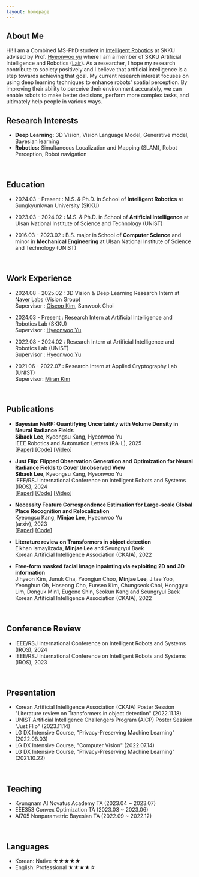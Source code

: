 ```yaml
---
layout: homepage
---
```


## About Me

<!-- Hi! I am a Combined MS-PhD in [AIGS](https://aigs.unist.ac.kr/eng/index.php) at UNIST advised by Prof. [Hyeonwoo yu](https://bogus2000.github.io/) where I am a member of UNIST Artificial Intelligence and Robotics ([Lair](https://lair.unist.ac.kr/)). As a researcher, I hope my research contribute to society positively and I believe that artificial intelligence is a step towards achieving that goal. My current research interest focuses on using deep learning techniques to understand and generate 3D space. Through these researches, we can solve many spatial limitations, and ultimately people in the world can live a better life in various ways. -->


Hi! I am a Combined MS-PhD student in [Intelligent Robotics](https://robot.skku.edu/robot_en/index.do) at SKKU advised by Prof. [Hyeonwoo yu](https://bogus2000.github.io/) where I am a member of SKKU Artificial Intelligence and Robotics ([Lair](https://sites.google.com/view/hyeonwooyu/)). As a researcher, I hope my research contribute to society positively and I believe that artificial intelligence is a step towards achieving that goal. My current research interest focuses on using deep learning techniques to enhance robots' spatial perception. By improving their ability to perceive their environment accurately, we can enable robots to make better decisions, perform more complex tasks, and ultimately help people in various ways.
<br>


## Research Interests

- **Deep Learning:** 3D Vision, Vision Language Model, Generative model, Bayesian learning
- **Robotics:** Simultaneous Localization and Mapping (SLAM), Robot Perception, Robot navigation

<br>

## Education
- 2024.03 - Present : M.S. & Ph.D. in School of **Intelligent Robotics** at Sungkyunkwan University (SKKU)
  
- 2023.03 - 2024.02 : M.S. & Ph.D. in School of **Artificial Intelligence** at Ulsan National Institute of Science and Technology (UNIST)

- 2016.03 - 2023.02 : B.S. major in School of **Computer Science** and minor in **Mechanical Engineering** at Ulsan National Institute of Science and Technology (UNIST)

<br>


## Work Experience
- 2024.08 - 2025.02 : 3D Vision & Deep Learning Research Intern at [Naver Labs](https://www.naverlabs.com/) (Vision Group) <br/>
Supervisor : [Giseop Kim](https://giseopkim.notion.site/Giseop-Kim-62c715ad51224751af6de62329925b8f), Sunwook Choi <br/>

- 2024.03 - Present : Research Intern at Artificial Intelligence and Robotics Lab (SKKU) <br/>
Supervisor : [Hyeonwoo Yu](https://bogus2000.github.io/)<br/>


- 2022.08 - 2024.02 : Research Intern at Artificial Intelligence and Robotics Lab (UNIST) <br/>
Supervisor : [Hyeonwoo Yu](https://bogus2000.github.io/)<br/>


- 2021.06 - 2022.07 : Research Intern at Applied Cryptography Lab (UNIST) <br/>
Supervisor: [Miran Kim](https://k-miran.github.io/)<br/>

<br>

## Publications
- **Bayesian NeRF: Quantifying Uncertainty with Volume Density in Neural Radiance Fields**
  <br>
  **Sibaek Lee**, Kyeongsu Kang, Hyeonwoo Yu
  <br>
  IEEE Robotics and Automation Letters (RA-L), 2025
  <br>
  [[Paper](https://arxiv.org/pdf/2404.06727.pdf)]
  [[Code](https://github.com/Lab-of-AI-and-Robotics/Bayesian_NeRF)]
  [[Video](https://www.youtube.com/watch?v=wp5jW4S_jqo)]


- **Just Flip: Flipped Observation Generation and Optimization for Neural Radiance Fields to Cover Unobserved View**
  <br>
  **Sibaek Lee**, Kyeongsu Kang, Hyeonwoo Yu
  <br>
  IEEE/RSJ International Conference on Intelligent Robots and Systems (IROS), 2024
  <br>
  [[Paper](https://arxiv.org/pdf/2303.06335.pdf)]
  [[Code](https://github.com/minjae-lulu/Just-Flip)]
  [[Video](https://www.youtube.com/watch?v=ClNg3GSr0jw)]


- **Necessity Feature Correspondence Estimation for Large-scale Global Place Recognition and Relocalization**
  <br>
  Kyeongsu Kang, **Minjae Lee**, Hyeonwoo Yu
  <br>
  (arxiv), 2023
  <br>
  [[Paper](https://arxiv.org/pdf/2303.06308.pdf)]
  [[Code](https://github.com/Lab-of-AI-and-Robotics/NFC_relocalization)]


- **Literature review on Transformers in object detection**
  <br>
  Elkhan Ismayilzada, **Minjae Lee** and Seungryul Baek
  <br>
  Korean Artificial Intelligence Association (CKAIA), 2022


- **Free-form masked facial image inpainting via exploiting 2D and 3D information**
  <br>
  Jihyeon Kim, Junuk Cha, Yeongjun Choo, **Minjae Lee**, Jitae Yoo, Yeonghun Oh, Hoseong Cho, Eunseo Kim, Chungseok Choi, Honggyu Lim, Donguk Min1, Eugene Shin, Seokun Kang and Seungryul Baek
  <br>
  Korean Artificial Intelligence Association (CKAIA), 2022
  


<br/>


## Conference Review
- IEEE/RSJ International Conference on Intelligent Robots and Systems (IROS), 2024
- IEEE/RSJ International Conference on Intelligent Robots and Systems (IROS), 2023

<br>

## Presentation
- Korean Artificial Intelligence Association (CKAIA) Poster Session "Literature review on Transformers in object detection" (2022.11.18) 
- UNIST Artificial Intelligence Challengers Program (AICP) Poster Session "Just Flip" (2023.11.14)
- LG DX Intensive Course, "Privacy-Preserving Machine Learning" (2022.08.03)
- LG DX Intensive Course, "Computer Vision" (2022.07.14)
- LG DX Intensive Course, "Privacy-Preserving Machine Learning" (2021.10.22)


<br>

## Teaching
- Kyungnam AI Novatus Academy TA (2023.04 ~ 2023.07)
- EEE353 Convex Optimization TA (2023.03 ~ 2023.06)
- AI705 Nonparametric Bayesian TA (2022.09 ~ 2022.12)

<br>

## Languages
- Korean: Native ★★★★★
- English: Professional ★★★★☆
